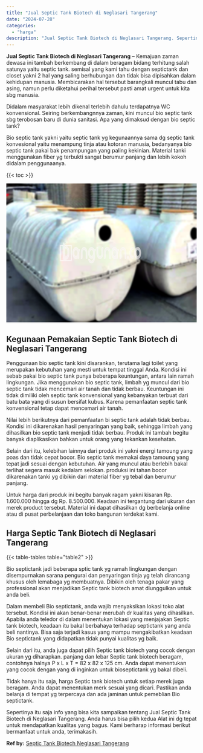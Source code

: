 ```yaml
---
title: "Jual Septic Tank Biotech di Neglasari Tangerang"
date: "2024-07-28"
categories: 
  - "harga"
description: "Jual Septic Tank Biotech di Neglasari Tangerang. Sepertinya itu saja info yang bisa kita sampaikan tentang Jual Septic Tank Biotech di Neglasari Tangerang. A..."
---
```


**Jual Septic Tank Biotech di Neglasari Tangerang** – Kemajuan zaman dewasa ini tambah berkembang di dalam beragam bidang terhitung salah satunya yaitu septic tank. semisal yang kami tahu dengan septictank dan closet yakni 2 hal yang saling berhubungan dan tidak bisa dipisahkan dalam kehidupan manusia. Membicarakan hal tersebut barangkali muncul tabu dan asing, namun perlu diketahui perihal tersebut pasti amat urgent untuk kita sbg manusia.

Didalam masyarakat lebih dikenal terlebih dahulu terdapatnya WC konvensional. Seiring berkembangnnya zaman, kini muncul bio septic tank sbg terobosan baru di dunia sanitasi. Apa yang dimaksud dengan bio septic tank?

Bio septic tank yakni yaitu septic tank yg kegunaannya sama dg septic tank konvesional yaitu menampung tinja atau kotoran manusia, bedanyanya bio septic tank pakai bak penampungan yang paling kekinian. Material tanki menggunakan fiber yg terbukti sangat berumur panjang dan lebih kokoh didalam penggunaanya.

{{< toc >}}

![Jual Septic Tank Biotech di Neglasari Tangerang](/images/jual-bio-septictank-32.png)

## Kegunaan Pemakaian Septic Tank Biotech di Neglasari Tangerang

Penggunaan bio septic tank kini disarankan, terutama lagi toilet yang merupakan kebutuhan yang mesti untuk tempat tinggal Anda. Kondisi ini sebab pakai bio septic tank punya beberapa keuntungan, antara lain ramah lingkungan. Jika menggunakan bio septic tank, limbah yg muncul dari bio septic tank tidak mencemari air tanah dan tidak berbau. Keuntungan ini tidak dimiliki oleh septic tank konvensional yang kebanyakan terbuat dari batu bata yang di susun bersifat kubus. Karena pemanfaatan septic tank konvensional tetap dapat mencemari air tanah.

Nilai lebih berikutnya dari pemanfaatan bi septic tank adalah tidak berbau. Kondisi ini dikarenakan hasil penyaringan yang baik, sehingga limbah yang dihasilkan bio septic tank menjadi tidak berbau. Produk ini tambah begitu banyak diaplikasikan bahkan untuk orang yang tekankan kesehatan.

Selain dari itu, kelebihan lainnya dari produk ini yakni energi tamoung yang poas dan tidak cepat bocor. Bio septic tank memakai daya tamoung yang tepat jadi sesuai dengan kebutuhan. Air yang muncul atau berlebih bakal terlihat segera masuk kedalam selokan. produksi ini tahan bocor dikarenakan tanki yg dibikin dari material fiber yg tebal dan berumur panjang.

Untuk harga dari produk ini begitu banyak ragam yakni kisaran Rp. 1.600.000 hingga dg Rp. 8.500.000. Keadaan ini tergantung dari ukuran dan merek product tersebut. Material ini dapat dihasilkan dg berbelanja online atau di pusat perbelanjaan dan toko bangunan terdekat kami.

## Harga Septic Tank Biotech di Neglasari Tangerang

{{< table-tables table="table2" >}}

Bio septictank jadi beberapa sptic tank yg ramah lingkungan dengan disempurnakan sarana pengurai dan penyaringan tinja yg telah dirancang khusus oleh lemabaga yg membuatnya. Dibikin oleh tenaga pakar yang professional akan menjadikan Septic tank biotech amat diunggulkan untuk anda beli.

Dalam membeli Bio septictank, anda wajib menyaksikan lokasi toko alat tersebut. Kondisi ini akan benar-benar merubah dr kualitas yang dihasilkan. Apabila anda teledor di dalam menentukan lokasi yang menjajakan Septic tank biotech, keadaan itu bakal berbahaya terhadap septictank yang anda beli nantinya. Bisa saja terjadi kasus yang mampu mengakibatkan keadaan Bio septictank yang didapatkan tidak punyai kualitas yg baik.

Selain dari itu, anda juga dapat pilih Septic tank biotech yang cocok dengan ukuran yg diharapkan. panjang dan lebar Septic tank biotech beragam, contohnya halnya P x L x T = 82 x 82 x 125 cm. Anda dapat menentukan yang cocok dengan yang di inginkan untuk bioseptictank yg bakal dibeli.

Tidak hanya itu saja, harga Septic tank biotech untuk setiap merek juga beragam. Anda dapat menentukan merk sesuai yang dicari. Pastikan anda belanja di tempat yg terpercaya dan ada jaminan untuk pemeblian Bio septictank.

Sepertinya itu saja info yang bisa kita sampaikan tentang Jual Septic Tank Biotech di Neglasari Tangerang. Anda harus bisa pilih kedua Alat ini dg tepat untuk mendapatkan kualitas yang bagus. Kami berharap informasi berikut bermanfaat untuk anda, terimakasih.

**Ref by:** [Septic Tank Biotech Neglasari Tangerang](https://id.wikipedia.org/wiki/Septic)

